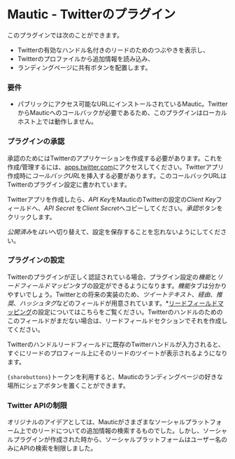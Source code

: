 # Mautic - Twitterのプラグイン

このプラグインでは次のことができます。

- Twitterの有効なハンドル名付きのリードのためのつぶやきを表示し、
- Twitterのプロファイルから追加情報を読み込み、
- ランディングページに共有ボタンを配置します。

### 要件

- パブリックにアクセス可能なURLにインストールされているMautic。TwitterからMauticへのコールバックが必要であるため、このプラグインはローカルホスト上では動作しません。

### プラグインの承認

承認のためにはTwitterのアプリケーションを作成する必要があります。これを作成/管理するには、[apps.twitter.com](https://apps.twitter.com/)にアクセスしてください。Twitterアプリ作成時に*コールバックURL*を挿入する必要があります。このコールバックURLはTwitterのプラグイン設定に書かれています。

Twitterアプリを作成したら、*API Key*をMauticのTwitterの設定の*Client Key*フィールドへ、*API Secret* を*Client Secret*へコピーしてください。*承認*ボタンをクリックします。

*公開済み*を*はい*へ切り替えて、設定を保存することを忘れないようにしてください。

### プラグインの設定

Twitterのプラグインが正しく認証されている場合、プラグイン設定の*機能*と*リードフィールドマッピン*タブの設定ができるようになります。*機能*タブは分かりやすいでしょう。Twitterとの将来の実装のため、*ツイートテキスト*、*経由*、*推奨*、*ハッシュタグ*などのフィールドが用意されています。*[リードフィールドマッピング](./../plugins/field_mapping.html)の設定についてはこちらをご覧ください。Twitterのハンドルのためのこのフィールドがまだない場合は、リードフィールドセクションでそれを作成してください。

Twitterのハンドルリードフィールドに既存のTwitterハンドルが入力されると、すぐにリードのプロフィール上にそのリードのツイートが表示されるようになります。

`{sharebuttons}`トークンを利用すると、Mauticのランディングページの好きな場所にシェアボタンを置くことができます。

### Twitter APIの制限

オリジナルのアイデアとしては、Mauticがさまざまなソーシャルプラットフォーム上でのリードについての追加情報の検索するものでした。しかし、ソーシャルプラグインが作成された時から、ソーシャルプラットフォームはユーザー名のみにAPIの検索を制限しました。
